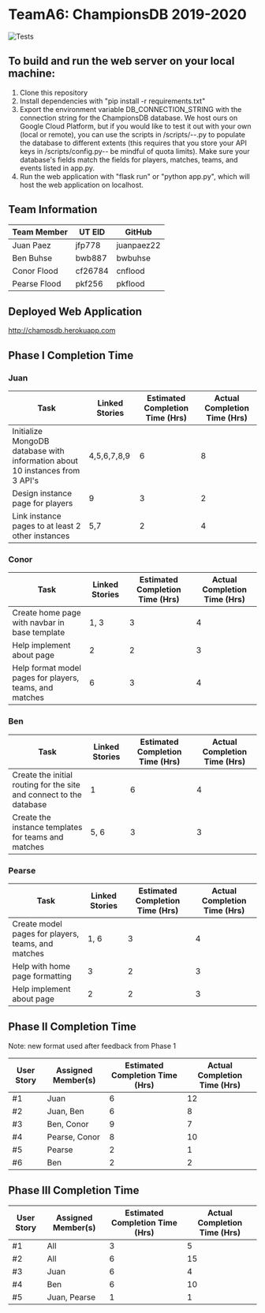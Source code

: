 # TeamA6: ChampionsDB 2019-2020

![Tests](https://github.com/UT-SWLab/TeamA6/workflows/Python%20application/badge.svg)

## To build and run the web server on your local machine:
1. Clone this repository
2. Install dependencies with "pip install -r requirements.txt"
3. Export the environment variable DB_CONNECTION_STRING with the connection string for the ChampionsDB database. We host ours on Google Cloud Platform, but if you would like to test it out with your own (local or remote), you can use the scripts in /scripts/--.py to populate the database to different extents (this requires that you store your API keys in /scripts/config.py-- be mindful of quota limits). Make sure your database's fields match the fields for players, matches, teams, and events listed in app.py.
4. Run the web application with "flask run" or "python app.py", which will host the web application on localhost.

## Team Information
Team Member | UT EID | GitHub
--- | --- | ---
Juan Paez | jfp778 | juanpaez22
Ben Buhse | bwb887 | bwbuhse
Conor Flood | cf26784 | cnflood
Pearse Flood | pkf256 | pkflood


## Deployed Web Application
http://champsdb.herokuapp.com


## Phase I Completion Time
### Juan
Task | Linked Stories | Estimated Completion Time (Hrs) | Actual Completion Time (Hrs)
--- | --- | --- | ---
Initialize MongoDB database with information about 10 instances from 3 API's | 4,5,6,7,8,9 | 6 | 8
Design instance page for players | 9 | 3 | 2
Link instance pages to at least 2 other instances | 5,7 | 2 | 4


### Conor
Task | Linked Stories | Estimated Completion Time (Hrs) | Actual Completion Time (Hrs)
--- | --- | --- | ---
Create home page with navbar in base template | 1, 3 | 3 | 4 |
Help implement about page | 2 | 2 | 3 |
Help format model pages for players, teams, and matches | 6 | 3 | 4 |

### Ben
Task | Linked Stories | Estimated Completion Time (Hrs) | Actual Completion Time (Hrs)
--- | --- | --- | ---
Create the initial routing for the site and connect to the database | 1 | 6 | 4
Create the instance templates for teams and matches | 5, 6 | 3 | 3


### Pearse
Task | Linked Stories | Estimated Completion Time (Hrs) | Actual Completion Time (Hrs)
--- | --- | --- | ---
Create model pages for players, teams, and matches | 1, 6 | 3 | 4 |
Help with home page formatting | 3 | 2 | 3 |
Help implement about page | 2 | 2 | 3 |

## Phase II Completion Time
Note: new format used after feedback from Phase 1

User Story | Assigned Member(s) | Estimated Completion Time (Hrs) | Actual Completion Time (Hrs)
--- | --- | --- | ---
#1 | Juan | 6 | 12
#2 | Juan, Ben | 6 | 8
#3 | Ben, Conor | 9 | 7
#4 | Pearse, Conor | 8 | 10
#5 | Pearse | 2 | 1
#6 | Ben | 2 | 2

## Phase III Completion Time
User Story | Assigned Member(s) | Estimated Completion Time (Hrs) | Actual Completion Time (Hrs)
--- | --- | --- | ---
#1 | All | 3 | 5
#2 | All | 6 | 15
#3 | Juan | 6 | 4
#4 | Ben | 6 | 10
#5 | Juan, Pearse| 1 | 1


